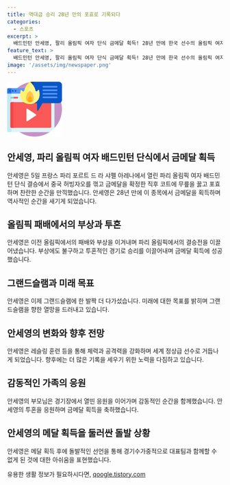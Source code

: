 ```yaml
---
title: 역대급 승리 28년 만의 포효로 기록되다
categories:
  - 스포츠
excerpt: >
  배드민턴 안세영, 팔리 올림픽 여자 단식 금메달 획득! 28년 만에 한국 선수의 올림픽 여자 단식 금메달 획득! 허빙자오 꺾고 2대0으로 우승. 그랜드슬램 퍼즐 하나만 남겨둔 안세영, 사격 조영재도 동메달 추가. 전 세계 1위 안세영, 강력한 투혼으로 결승 진출 후 쾌거 달성. 안세영, 우승 후 무릎 부상 관리 논란 제기. 부모도 눈물의 응원. 후반까지 불편한 부상 속 경기 지속, 협회에 불만 표출. 강한 의지, 체력 훈련으로 승리 이루어낸 안세영. 협회에 부상 관리 문제 제기하며 퇴출 시사.
feature_text: >
  배드민턴 안세영, 팔리 올림픽 여자 단식 금메달 획득! 28년 만에 한국 선수의 올림픽 여자 단식 금메달 획득! 허빙자오 꺾고 2대0으로 우승. 그랜드슬램 퍼즐 하나만 남겨둔 안세영, 사격 조영재도 동메달 추가. 전 세계 1위 안세영, 강력한 투혼으로 결승 진출 후 쾌거 달성. 안세영, 우승 후 무릎 부상 관리 논란 제기. 부모도 눈물의 응원. 후반까지 불편한 부상 속 경기 지속, 협회에 불만 표출. 강한 의지, 체력 훈련으로 승리 이루어낸 안세영. 협회에 부상 관리 문제 제기하며 퇴출 시사.
image: '/assets/img/newspaper.png'
---
```


<p><img src="/assets/img/news.png" alt="rentncar 속보" /></p>

<h2>안세영, 파리 올림픽 여자 배드민턴 단식에서 금메달 획득</h2>

<p data-ke-size="size16">안세영은 5일 프랑스 파리 포르트 드 라 샤펠 아레나에서 열린 파리 올림픽 여자 배드민턴 단식 결승에서 중국 허빙자오를 꺾고 금메달을 확정한 직후 코트에 무릎을 꿇고 포효하며 찬란한 순간을 만끽했습니다. 안세영은 28년 만에 이 종목에서 금메달을 획득하며 역사적인 순간을 새기게 되었습니다.</p>

<h2>올림픽 패배에서의 부상과 투혼</h2>

<p>안세영은 이전 올림픽에서의 패배와 부상을 이겨내며 파리 올림픽에서의 결승전을 이끌어냈습니다. 부상에도 불구하고 투혼적인 경기로 승리를 이끌어내며 금메달 획득에 성공했습니다.</p>

<h2>그랜드슬램과 미래 목표</h2>

<p>안세영은 이제 그랜드슬램에 한 발짝 더 다가섰습니다. 미래에 대한 목표를 밝히며 그랜드슬램을 향한 열망을 드러내고 있습니다.</p>

<h2>안세영의 변화와 향후 전망</h2>

<p>안세영은 레슬링 훈련 등을 통해 체력과 공격력을 강화하며 세계 정상급 선수로 거듭나게 되었습니다. 향후에는 더 많은 기록을 세우기 위한 노력을 다짐하고 있습니다.</p>

<h2>감동적인 가족의 응원</h2>

<p>안세영의 부모님은 경기장에서 열띤 응원을 이어가며 감동적인 순간을 함께했습니다. 안세영의 투혼을 응원하며 금메달 획득을 축하했습니다.</p>

<h2>안세영의 메달 획득을 둘러싼 돌발 상황</h2>

<p>안세영은 메달 획득 후에 돌발적인 선언을 통해 경기수가중적으로 대표팀과 함께할 수 없게 된 것에 대한 아쉬움을 표현했습니다.</p>
유용한 생활 정보가 필요하시다면, <a href="https://qoogle.tistory.com" rel="dofollow">qoogle.tistory.com</a>



